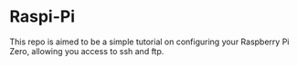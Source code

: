 # Raspi-Pi
This repo is aimed to be a simple tutorial on configuring your Raspberry Pi Zero, allowing you access to ssh and ftp.

